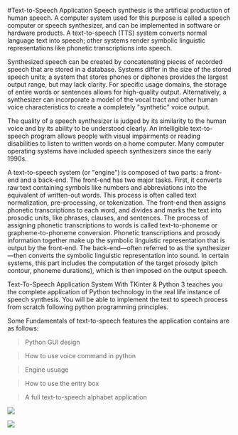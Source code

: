 #Text-to-Speech Application
Speech synthesis is the artificial production of human speech. A computer system used for this purpose is called a speech computer or speech synthesizer, and can be implemented in software or hardware products. A text-to-speech (TTS) system converts normal language text into speech; other systems render symbolic linguistic representations like phonetic transcriptions into speech.

Synthesized speech can be created by concatenating pieces of recorded speech that are stored in a database. Systems differ in the size of the stored speech units; a system that stores phones or diphones provides the largest output range, but may lack clarity. For specific usage domains, the storage of entire words or sentences allows for high-quality output. Alternatively, a synthesizer can incorporate a model of the vocal tract and other human voice characteristics to create a completely "synthetic" voice output.

The quality of a speech synthesizer is judged by its similarity to the human voice and by its ability to be understood clearly. An intelligible text-to-speech program allows people with visual impairments or reading disabilities to listen to written words on a home computer. Many computer operating systems have included speech synthesizers since the early 1990s.

A text-to-speech system (or "engine") is composed of two parts: a front-end and a back-end. The front-end has two major tasks. First, it converts raw text containing symbols like numbers and abbreviations into the equivalent of written-out words. This process is often called text normalization, pre-processing, or tokenization. The front-end then assigns phonetic transcriptions to each word, and divides and marks the text into prosodic units, like phrases, clauses, and sentences. The process of assigning phonetic transcriptions to words is called text-to-phoneme or grapheme-to-phoneme conversion. Phonetic transcriptions and prosody information together make up the symbolic linguistic representation that is output by the front-end. The back-end—often referred to as the synthesizer—then converts the symbolic linguistic representation into sound. In certain systems, this part includes the computation of the target prosody (pitch contour, phoneme durations), which is then imposed on the output speech.

Text-To-Speech Application System With TKinter & Python 3 teaches you the complete application of Python technology in the real life instance of speech synthesis. You will be able to implement the text to speech process from scratch following python programming principles.

Some Fundamentals of text-to-speech features the application contains are as follows:

> Python GUI design

> How to use voice command in python

> Engine usuage

> How to use the entry box

> A full text-to-speech alphabet application 

![](../../Desktop/Application_Home.png)

![](../../Desktop/AlphabetPress.png)